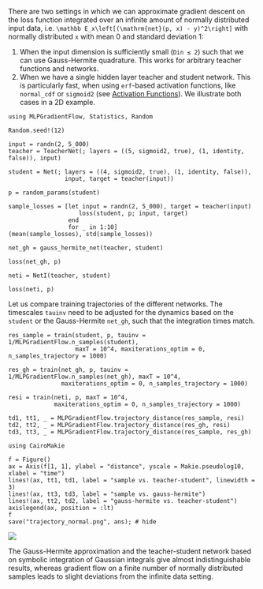 There are two settings in which we can approximate gradient descent on the loss function integrated over an infinite amount of normally distributed input data, i.e.
``\mathbb E_x\left[(\mathrm{net}(p, x) - y)^2\right]``  with normally distributed ``x`` with mean 0 and standard deviation 1:
1. When the input dimension is sufficiently small (`Din ≤ 2`) such that we can use Gauss-Hermite quadrature. This works for arbitrary teacher functions and networks.
2. When we have a single hidden layer teacher and student network. This is particularly fast, when using `erf`-based activation functions, like `normal_cdf` or `sigmoid2` (see [Activation Functions](@ref)).
We illustrate both cases in a 2D example.

```@example gaussian
using MLPGradientFlow, Statistics, Random

Random.seed!(12)

input = randn(2, 5_000)
teacher = TeacherNet(; layers = ((5, sigmoid2, true), (1, identity, false)), input)

student = Net(; layers = ((4, sigmoid2, true), (1, identity, false)),
                input, target = teacher(input))

p = random_params(student)

sample_losses = [let input = randn(2, 5_000), target = teacher(input)
                    loss(student, p; input, target)
                 end
                 for _ in 1:10]
(mean(sample_losses), std(sample_losses))
```

```@example gaussian
net_gh = gauss_hermite_net(teacher, student)

loss(net_gh, p)
```

```@example gaussian
neti = NetI(teacher, student)

loss(neti, p)
```

Let us compare training trajectories of the different networks. The timescales `tauinv` need to be adjusted for the dynamics based on the `student` or the Gauss-Hermite `net_gh`, such that the integration times match.

```@example gaussian
res_sample = train(student, p, tauinv = 1/MLPGradientFlow.n_samples(student),
                   maxT = 10^4, maxiterations_optim = 0, n_samples_trajectory = 1000)
```
```@example gaussian
res_gh = train(net_gh, p, tauinv = 1/MLPGradientFlow.n_samples(net_gh), maxT = 10^4,
               maxiterations_optim = 0, n_samples_trajectory = 1000)
```
```@example gaussian
resi = train(neti, p, maxT = 10^4,
             maxiterations_optim = 0, n_samples_trajectory = 1000)
```


```@example gaussian
td1, tt1, _ = MLPGradientFlow.trajectory_distance(res_sample, resi)
td2, tt2, _ = MLPGradientFlow.trajectory_distance(res_gh, resi)
td3, tt3, _ = MLPGradientFlow.trajectory_distance(res_sample, res_gh)

using CairoMakie

f = Figure()
ax = Axis(f[1, 1], ylabel = "distance", yscale = Makie.pseudolog10, xlabel = "time")
lines!(ax, tt1, td1, label = "sample vs. teacher-student", linewidth = 3)
lines!(ax, tt3, td3, label = "sample vs. gauss-hermite")
lines!(ax, tt2, td2, label = "gauss-hermite vs. teacher-student")
axislegend(ax, position = :lt)
f
save("trajectory_normal.png", ans); # hide
```

![](trajectory_normal.png)

The Gauss-Hermite approximation and the teacher-student network based on symbolic integration of Gaussian integrals give almost indistinguishable results, whereas gradient flow on a finite number of normally distributed samples leads to slight deviations from the infinite data setting.
